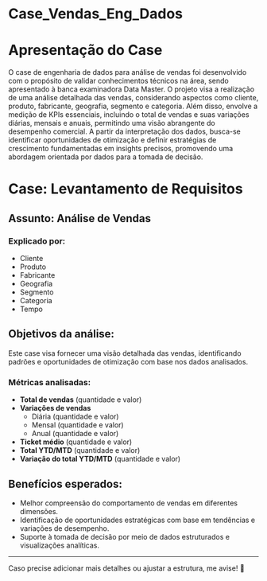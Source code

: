 # Case_Vendas_Eng_Dados

# Apresentação do Case
O case de engenharia de dados para análise de vendas foi desenvolvido com o propósito de validar conhecimentos técnicos na área, sendo apresentado à banca examinadora Data Master. O projeto visa a realização de uma análise detalhada das vendas, considerando aspectos como cliente, produto, fabricante, geografia, segmento e categoria. Além disso, envolve a medição de KPIs essenciais, incluindo o total de vendas e suas variações diárias, mensais e anuais, permitindo uma visão abrangente do desempenho comercial. A partir da interpretação dos dados, busca-se identificar oportunidades de otimização e definir estratégias de crescimento fundamentadas em insights precisos, promovendo uma abordagem orientada por dados para a tomada de decisão.

# Case: Levantamento de Requisitos

## Assunto: Análise de Vendas

### Explicado por:
- Cliente
- Produto
- Fabricante
- Geografia
- Segmento
- Categoria
- Tempo

## Objetivos da análise:
Este case visa fornecer uma visão detalhada das vendas, identificando padrões e oportunidades de otimização com base nos dados analisados.

### Métricas analisadas:
- **Total de vendas** (quantidade e valor)
- **Variações de vendas** 
  - Diária (quantidade e valor)
  - Mensal (quantidade e valor)
  - Anual (quantidade e valor)
- **Ticket médio** (quantidade e valor)
- **Total YTD/MTD** (quantidade e valor)
- **Variação do total YTD/MTD** (quantidade e valor)

## Benefícios esperados:
- Melhor compreensão do comportamento de vendas em diferentes dimensões.
- Identificação de oportunidades estratégicas com base em tendências e variações de desempenho.
- Suporte à tomada de decisão por meio de dados estruturados e visualizações analíticas.

---

Caso precise adicionar mais detalhes ou ajustar a estrutura, me avise! 🚀
